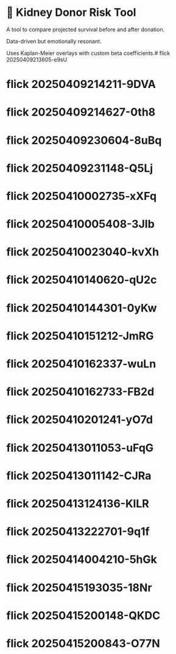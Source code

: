 # 🧪 Kidney Donor Risk Tool

A tool to compare projected survival before and after donation.

Data-driven but emotionally resonant.

Uses Kaplan-Meier overlays with custom beta coefficients.# flick 20250409213605-e9sU
# flick 20250409214211-9DVA
# flick 20250409214627-0th8
# flick 20250409230604-8uBq
# flick 20250409231148-Q5Lj
# flick 20250410002735-xXFq
# flick 20250410005408-3JIb
# flick 20250410023040-kvXh
# flick 20250410140620-qU2c
# flick 20250410144301-0yKw
# flick 20250410151212-JmRG
# flick 20250410162337-wuLn
# flick 20250410162733-FB2d
# flick 20250410201241-yO7d
# flick 20250413011053-uFqG
# flick 20250413011142-CJRa
# flick 20250413124136-KlLR
# flick 20250413222701-9q1f
# flick 20250414004210-5hGk
# flick 20250415193035-18Nr
# flick 20250415200148-QKDC
# flick 20250415200843-O77N
